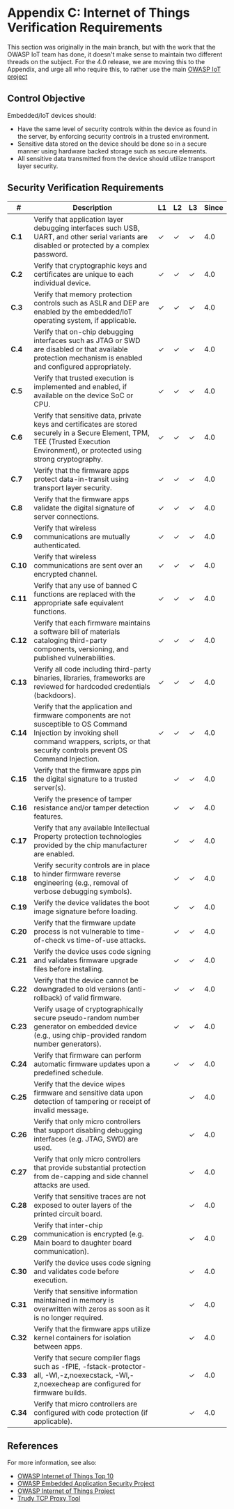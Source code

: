 # Appendix C: Internet of Things Verification Requirements

This section was originally in the main branch, but with the work that the OWASP IoT team has done, it doesn't make sense to maintain two different threads on the subject. For the 4.0 release, we are moving this to the Appendix, and urge all who require this, to rather use the main [OWASP IoT project](https://www.owasp.org/index.php/OWASP_Internet_of_Things_Project)

## Control Objective

Embedded/IoT devices should:

* Have the same level of security controls within the device as found in the server, by enforcing security controls in a trusted environment.
* Sensitive data stored on the device should be done so in a secure manner using hardware backed storage such as secure elements.
* All sensitive data transmitted from the device should utilize transport layer security.

## Security Verification Requirements

| # | Description | L1 | L2 | L3 | Since |
| --- | --- | --- | --- | -- | -- |
| **C.1** | Verify that application layer debugging interfaces such USB, UART, and other serial variants are disabled or protected by a complex password. | ✓ | ✓ | ✓ | 4.0 |
| **C.2** | Verify that cryptographic keys and certificates are unique to each individual device. | ✓ | ✓ | ✓ | 4.0 |
| **C.3** | Verify that memory protection controls such as ASLR and DEP are enabled by the embedded/IoT operating system, if applicable. | ✓ | ✓ | ✓ | 4.0 |
| **C.4** | Verify that on-chip debugging interfaces such as JTAG or SWD are disabled or that available protection mechanism is enabled and configured appropriately. | ✓ | ✓ | ✓ | 4.0 |
| **C.5** | Verify that trusted execution is implemented and enabled, if available on the device SoC or CPU. | ✓ | ✓ | ✓ | 4.0 |
| **C.6** | Verify that sensitive data, private keys and certificates are stored securely in a Secure Element, TPM, TEE (Trusted Execution Environment), or protected using strong cryptography. | ✓ | ✓ | ✓ | 4.0 |
| **C.7** | Verify that the firmware apps protect data-in-transit using transport layer security. | ✓ | ✓ | ✓ | 4.0 |
| **C.8** | Verify that the firmware apps validate the digital signature of server connections. | ✓ | ✓ | ✓ | 4.0 |
| **C.9** | Verify that wireless communications are mutually authenticated. | ✓ | ✓ | ✓ | 4.0 |
| **C.10** | Verify that wireless communications are sent over an encrypted channel.  | ✓ | ✓ | ✓ | 4.0 |
| **C.11** | Verify that any use of banned C functions are replaced with the appropriate safe equivalent functions. | ✓ | ✓ | ✓ | 4.0 |
| **C.12** | Verify that each firmware maintains a software bill of materials cataloging third-party components, versioning, and published vulnerabilities. | ✓ | ✓ | ✓ | 4.0 |
| **C.13** | Verify all code including third-party binaries, libraries, frameworks are reviewed for hardcoded credentials (backdoors). | ✓ | ✓ | ✓ | 4.0 |
| **C.14** | Verify that the application and firmware components are not susceptible to OS Command Injection by invoking shell command wrappers, scripts, or that security controls prevent OS Command Injection. | ✓ | ✓ | ✓ | 4.0 |
| **C.15** | Verify that the firmware apps pin the digital signature to a trusted server(s). |  | ✓ | ✓ | 4.0 |
| **C.16** | Verify the presence of tamper resistance and/or tamper detection features. |  | ✓ | ✓ | 4.0 |
| **C.17** | Verify that any available Intellectual Property protection technologies provided by the chip manufacturer are enabled. |  | ✓ | ✓ | 4.0 |
| **C.18** | Verify security controls are in place to hinder firmware reverse engineering (e.g., removal of verbose debugging symbols). |  | ✓ | ✓ | 4.0 |
| **C.19** | Verify the device validates the boot image signature before loading. |  | ✓ | ✓ | 4.0 |
| **C.20** | Verify that the firmware update process is not vulnerable to time-of-check vs time-of-use attacks. |  | ✓ | ✓ | 4.0 |
| **C.21** | Verify the device uses code signing and validates firmware upgrade files before installing. |  | ✓ | ✓ | 4.0 |
| **C.22** | Verify that the device cannot be downgraded to old versions (anti-rollback) of valid firmware. |  | ✓ | ✓ | 4.0 |
| **C.23** | Verify usage of cryptographically secure pseudo-random number generator on embedded device (e.g., using chip-provided random number generators). |  | ✓ | ✓ | 4.0 |
| **C.24** | Verify that firmware can perform automatic firmware updates upon a predefined schedule. |  | ✓ | ✓ | 4.0 |
| **C.25** | Verify that the device wipes firmware and sensitive data upon detection of tampering or receipt of invalid message. |  |  | ✓ | 4.0 |
| **C.26** | Verify that only micro controllers that support disabling debugging interfaces (e.g. JTAG, SWD) are used. |  |  | ✓ | 4.0 |
| **C.27** | Verify that only micro controllers that provide substantial protection from de-capping and side channel attacks are used. |  |  | ✓ | 4.0 |
| **C.28** | Verify that sensitive traces are not exposed to outer layers of the printed circuit board. |  |  | ✓ | 4.0 |
| **C.29** | Verify that inter-chip communication is encrypted (e.g. Main board to daughter board communication). |  |  | ✓ | 4.0 |
| **C.30** | Verify the device uses code signing and validates code before execution. |  |  | ✓ | 4.0 |
| **C.31** | Verify that sensitive information maintained in memory is overwritten with zeros as soon as it is no longer required. |  |  | ✓ | 4.0 |
| **C.32** | Verify that the firmware apps utilize kernel containers for isolation between apps. |  |  | ✓ | 4.0 |
| **C.33** | Verify that secure compiler flags such as -fPIE, -fstack-protector-all, -Wl,-z,noexecstack, -Wl,-z,noexecheap are configured for firmware builds. |  |  | ✓ | 4.0 |
| **C.34** | Verify that micro controllers are configured with code protection (if applicable). |  |  | ✓ | 4.0 |

## References

For more information, see also:

* [OWASP Internet of Things Top 10](https://www.owasp.org/images/7/71/Internet_of_Things_Top_Ten_2014-OWASP.pdf)
* [OWASP Embedded Application Security Project](https://owasp.org/www-project-embedded-application-security/migrated_content)
* [OWASP Internet of Things Project](https://www.owasp.org/index.php/OWASP_Internet_of_Things_Project)
* [Trudy TCP Proxy Tool](https://github.com/praetorian-inc/trudy)
